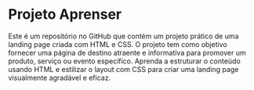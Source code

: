 # Projeto Aprenser
 Este é um repositório no GitHub que contém um projeto prático de uma landing page criada com HTML e CSS. O projeto tem como objetivo fornecer uma página de destino atraente e informativa para promover um produto, serviço ou evento específico. Aprenda a estruturar o conteúdo usando HTML e estilizar o layout com CSS para criar uma landing page visualmente agradável e eficaz.

